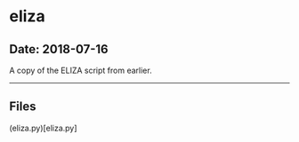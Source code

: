 # eliza

## Date: 2018-07-16

A copy of the ELIZA script from earlier.

-----

## Files

(eliza.py)[eliza.py]